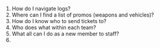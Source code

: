1. How do I navigate logs?
2. Where can I find a list of promos (weapons and vehicles)?
3. How do I know who to send tickets to? 
4. Who does what within each team?
5. What all can I do as a new member to staff?
6. 